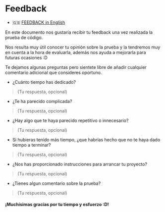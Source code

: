 # Feedback
- :uk: [FEEDBACK in English](FEEDBACK.md)

En este documento nos gustaría recibir tu feedback una vez realizada la prueba de código.

Nos resulta muy útil conocer tu opinión sobre la prueba y la tendremos muy en cuenta a la hora de evaluarla, además nos ayuda a mejorarla para futuras ocasiones :D 

Te dejamos algunas preguntas pero sientete libre de añadir cualquier comentario adicional que consideres oportuno.

- ¿Cuánto tiempo has dedicado?
> (Tu respuesta, opcional)

- ¿Te ha parecido complicada?
> (Tu respuesta, opcional)

- ¿Hay algo que te haya parecido repetitivo o innecesario?
> (Tu respuesta, opcional)

- Si hubieras tenido más tiempo, ¿que habrías hecho que no te haya dado tiempo a terminar?
> (Tu respuesta, opcional)

- ¿Nos has proporcionado instrucciones para arrancar tu proyecto?
> (Tu respuesta, opcional)

- ¿Tienes algun comentario sobre la prueba?
> (Tu respuesta, opcional)

#### ¡Muchísimas gracias por tu tiempo y esfuerzo :D!
